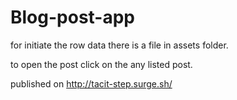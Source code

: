 # Blog-post-app

for initiate the row data there is a file in assets folder.

to open the post click on the any listed post.

published on http://tacit-step.surge.sh/